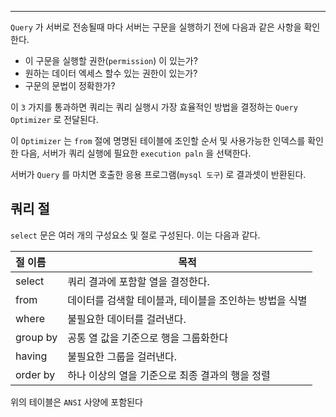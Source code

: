 
---

`Query` 가 서버로 전송될때 마다 서버는 구문을 실행하기 전에 다음과 같은 사항을 확인한다.

- 이 구문을 실행할 권한(`permission`) 이 있는가?
- 원하는 데이터 엑세스 할수 있는 권한이 있는가?
- 구문의 문법이 정확한가?

이 `3` 가지를 통과하면 쿼리는 쿼리 실행시 가장 효율적인 방법을 결정하는 `Query Optimizer` 로 전달된다.

이 `Optimizer` 는 `from` 절에 명명된 테이블에 조인할 순서 및 사용가능한 인덱스를 확인한 다음, 서버가 쿼리 실행에 필요한 `execution paln` 을 선택한다.

서버가 `Query` 를 마치면 호출한 응용 프로그램(`mysql 도구`) 로 결과셋이 반환된다.

## 쿼리 절

`select` 문은 여러 개의 구성요소 및 절로 구성된다.
이는 다음과 같다.

| 절 이름<br> | 목적                              |
| :------- | ------------------------------- |
| select   | 쿼리 결과에 포함할 열을 결정한다.             |
| from     | 데이터를 검색할 테이블과, 테이블을 조인하는 방법을 식별 |
| where    | 불필요한 데이터를 걸러낸다.                 |
| group by | 공통 열 값을 기준으로 행을 그룹화한다           |
| having   | 불필요한 그룹을 걸러낸다.                  |
| order by | 하나 이상의 열을 기준으로 최종 결과의 행을 정렬     |
위의 테이블은 `ANSI`  사양에 포함된다

